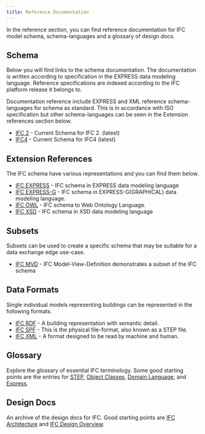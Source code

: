 ```yaml
---
title: Reference Documentation
---
```

In the reference section, you can find reference documentation for IFC model schema, schema-languages and a glossary of design docs.


## Schema

Below you will find links to the schema documentation. The documentation is written according to specification in the EXPRESS data modeling language. Reference specifications are indexed according to the IFC platform release it belongs to.

Documentation reference include EXPRESS and XML reference schema-languages for schema as standard. This is in accordance with ISO specification but other schema-languages can be seen in the Extension references section below.

* [IFC 2](/docs/reference/schema/ifc2x3-tc1/overview.md) - Current Schema for IFC 2. (latest)
* [IFC4](/docs/reference/schema/ifc4_Add2/overview.md) - Current Schema for IFC4 (latest)

## Extension References

The IFC schema have various representations and you can find them below.

* [IFC EXPRESS](/docs/reference/schema-languages/ifc-express/express-overview/) - IFC schema in EXPRESS data modeling language
* [IFC EXPRESS-G](/docs/reference/schema-languages/ifc-express/express-g-overview/) - IFC schema in EXPRESS-G(GRAPHICAL) data modeling language.
* [IFC OWL](/docs/reference/schema-languages/ifc-owl/owl-overview/) - IFC schema to Web Ontology Language.
* [IFC XSD](/docs/reference/schema-languages/ifc-xml-xsd/xml-overview/) - IFC schema in XSD data modeling language

## Subsets

Subsets can be used to create a specific schema that may be suitable for a data exchange edge use-case.

* [IFC MVD](/docs/reference/subset/ifc-mvd/mvd-overview/) - IFC Model-View-Definition demonstrates a subset of the IFC schema

## Data Formats

Single individual models representing buildings can be represented in the following formats.

* [IFC RDF](/docs/reference/data-formats/ifc-rdf/rdf-overview/) - A building representation with semantic detail.
* [IFC SPF](/docs/reference/data-formats/ifc-spf/spf-overview/) - This is the physical file-format, also known as a STEP file.
* [IFC XML](/docs/reference/data-formats/ifc-xml/xml-overview/) - A format designed to be read by machine and human.


## Glossary

Explore the glossary of essential IFC terminology. Some good starting points are the entries for [STEP](/docs/), [Object Classes](/docs/), [Domain Language](/docs/), and [Express](/docs/).

## Design Docs

An archive of the design docs for IFC. Good starting points are [IFC Architecture](https://github.com/) and [IFC Design Overview](https://github.com/).
